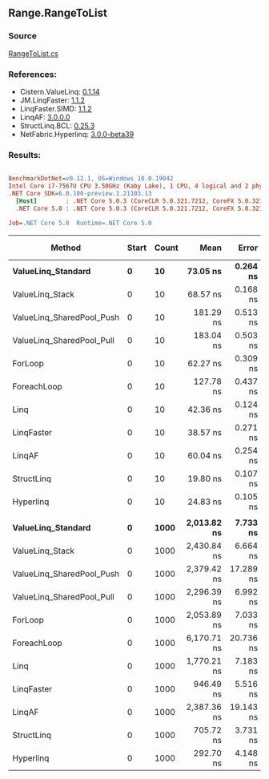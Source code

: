 ﻿## Range.RangeToList

### Source
[RangeToList.cs](../LinqBenchmarks/Range/RangeToList.cs)

### References:
- Cistern.ValueLinq: [0.1.14](https://www.nuget.org/packages/Cistern.ValueLinq/0.1.14)
- JM.LinqFaster: [1.1.2](https://www.nuget.org/packages/JM.LinqFaster/1.1.2)
- LinqFaster.SIMD: [1.1.2](https://www.nuget.org/packages/LinqFaster.SIMD/1.0.3)
- LinqAF: [3.0.0.0](https://www.nuget.org/packages/LinqAF/3.0.0.0)
- StructLinq.BCL: [0.25.3](https://www.nuget.org/packages/StructLinq.BCL/0.25.3)
- NetFabric.Hyperlinq: [3.0.0-beta39](https://www.nuget.org/packages/NetFabric.Hyperlinq/3.0.0-beta39)

### Results:
``` ini

BenchmarkDotNet=v0.12.1, OS=Windows 10.0.19042
Intel Core i7-7567U CPU 3.50GHz (Kaby Lake), 1 CPU, 4 logical and 2 physical cores
.NET Core SDK=6.0.100-preview.1.21103.13
  [Host]        : .NET Core 5.0.3 (CoreCLR 5.0.321.7212, CoreFX 5.0.321.7212), X64 RyuJIT
  .NET Core 5.0 : .NET Core 5.0.3 (CoreCLR 5.0.321.7212, CoreFX 5.0.321.7212), X64 RyuJIT

Job=.NET Core 5.0  Runtime=.NET Core 5.0  

```
|                    Method | Start | Count |        Mean |     Error |    StdDev | Ratio | RatioSD |  Gen 0 | Gen 1 | Gen 2 | Allocated |
|-------------------------- |------ |------ |------------:|----------:|----------:|------:|--------:|-------:|------:|------:|----------:|
|        **ValueLinq_Standard** |     **0** |    **10** |    **73.05 ns** |  **0.264 ns** |  **0.234 ns** |  **1.17** |    **0.01** | **0.0459** |     **-** |     **-** |      **96 B** |
|           ValueLinq_Stack |     0 |    10 |    68.57 ns |  0.168 ns |  0.140 ns |  1.10 |    0.00 | 0.0459 |     - |     - |      96 B |
| ValueLinq_SharedPool_Push |     0 |    10 |   181.29 ns |  0.513 ns |  0.454 ns |  2.91 |    0.02 | 0.0458 |     - |     - |      96 B |
| ValueLinq_SharedPool_Pull |     0 |    10 |   183.04 ns |  0.503 ns |  0.446 ns |  2.94 |    0.02 | 0.0458 |     - |     - |      96 B |
|                   ForLoop |     0 |    10 |    62.27 ns |  0.309 ns |  0.258 ns |  1.00 |    0.00 | 0.1032 |     - |     - |     216 B |
|               ForeachLoop |     0 |    10 |   127.78 ns |  0.437 ns |  0.387 ns |  2.05 |    0.01 | 0.1299 |     - |     - |     272 B |
|                      Linq |     0 |    10 |    42.36 ns |  0.124 ns |  0.116 ns |  0.68 |    0.00 | 0.0650 |     - |     - |     136 B |
|                LinqFaster |     0 |    10 |    38.57 ns |  0.271 ns |  0.226 ns |  0.62 |    0.01 | 0.0764 |     - |     - |     160 B |
|                    LinqAF |     0 |    10 |    60.04 ns |  0.254 ns |  0.225 ns |  0.96 |    0.00 | 0.0458 |     - |     - |      96 B |
|                StructLinq |     0 |    10 |    19.80 ns |  0.107 ns |  0.095 ns |  0.32 |    0.00 | 0.0459 |     - |     - |      96 B |
|                 Hyperlinq |     0 |    10 |    24.83 ns |  0.105 ns |  0.088 ns |  0.40 |    0.00 | 0.0459 |     - |     - |      96 B |
|                           |       |       |             |           |           |       |         |        |       |       |           |
|        **ValueLinq_Standard** |     **0** |  **1000** | **2,013.82 ns** |  **7.733 ns** |  **7.234 ns** |  **0.98** |    **0.01** | **1.9379** |     **-** |     **-** |    **4056 B** |
|           ValueLinq_Stack |     0 |  1000 | 2,430.84 ns |  6.664 ns |  5.908 ns |  1.18 |    0.01 | 3.9330 |     - |     - |    8232 B |
| ValueLinq_SharedPool_Push |     0 |  1000 | 2,379.42 ns | 17.289 ns | 15.326 ns |  1.16 |    0.01 | 1.9379 |     - |     - |    4056 B |
| ValueLinq_SharedPool_Pull |     0 |  1000 | 2,296.39 ns |  6.992 ns |  6.199 ns |  1.12 |    0.00 | 1.9379 |     - |     - |    4056 B |
|                   ForLoop |     0 |  1000 | 2,053.89 ns |  7.033 ns |  6.235 ns |  1.00 |    0.00 | 4.0207 |     - |     - |    8424 B |
|               ForeachLoop |     0 |  1000 | 6,170.71 ns | 20.736 ns | 18.382 ns |  3.00 |    0.01 | 4.0436 |     - |     - |    8480 B |
|                      Linq |     0 |  1000 | 1,770.21 ns |  7.183 ns |  6.368 ns |  0.86 |    0.00 | 1.9569 |     - |     - |    4096 B |
|                LinqFaster |     0 |  1000 |   946.49 ns |  5.516 ns |  4.890 ns |  0.46 |    0.00 | 3.8605 |     - |     - |    8080 B |
|                    LinqAF |     0 |  1000 | 2,387.36 ns | 19.143 ns | 16.970 ns |  1.16 |    0.01 | 1.9379 |     - |     - |    4056 B |
|                StructLinq |     0 |  1000 |   705.72 ns |  3.731 ns |  2.913 ns |  0.34 |    0.00 | 1.9379 |     - |     - |    4056 B |
|                 Hyperlinq |     0 |  1000 |   292.70 ns |  4.148 ns |  3.880 ns |  0.14 |    0.00 | 1.9379 |     - |     - |    4056 B |

